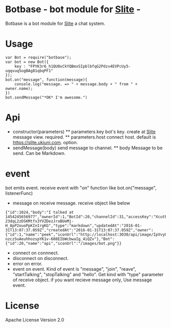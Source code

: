 # Botbase - bot module for [Slite](https://slite.ukiuni.com) -
Botbase is a bot module for [Slite](https://slite.ukiuni.com) a chat system.

# Usage
```
var Bot = require("botbase");
var bot = new Bot({
	key : "FPYK3r6_h1QU0xCkYQBmxSIpblbfqG2Pdzv4EVPcUy5-uqqvuq5ogBAg81qbqPF1"
});
bot.on("message", function(message){
	console.log("message. => " + message.body + " from " + owner.name);
})
bot.sendMessage("*OK* I'm awesome.")
```
# Api
* constructor(parameters)
** parameters.key bot's key. create at [Slite](https://slite.ukiuni.com) message view. required.
** parameters.host connect host. default is https://slite.ukiuni.com. option.
* sendMessage(body) send message to channel. 
** body Message to be send. Can be Markdown.

# event
bot emits event. receive event with "on" function like bot.on("message", listenerFunc)
* message on receive message. receive object like below
```
{"id":1024,"body":"I talked at 1454245656977","ownerId":1,"BotId":20,"channelId":31,"accessKey":"XcutbtApmwnz9m-23dqL2zDSKMtfx3YVZDezJroBUeMj-H_8pP2ouoPpKInIrgKG","type":"markdown","updatedAt":"2016-01-31T13:07:37.059Z","createdAt":"2016-01-31T13:07:37.059Z","owner":{"id":1,"name":"peek","iconUrl":"http://localhost:3030/api/image/IpVvyQlinLnitpFDBPnzLzh4-nzczSuAeuhhozspYK1v-608EIbWcbwaIg_4iQZv"},"Bot":{"id":20,"name":"api","iconUrl":"/images/bot.png"}}
```
* connect on connnect.
* disconnect on disconnect.
* error on error.
* event on event. Kind of event is "message", "join", "reave",  "startTalking", "stopTalking" and "hello". Get kind with "type" parameter of receive object. if you want recieve message only, Use message event.


# License
Apache License Version 2.0